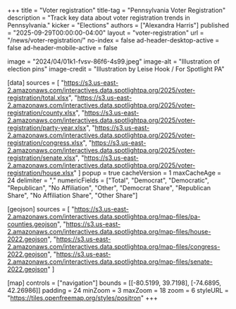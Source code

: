 +++
title = "Voter registration"
title-tag = "Pennsylvania Voter Registration"
description = "Track key data about voter registration trends in Pennsylvania."
kicker = "Elections"
authors = ["Alexandra Harris"]
published = "2025-09-29T00:00:00-04:00"
layout = "voter-registration"
url = "/news/voter-registration/"
no-index = false
ad-header-desktop-active = false
ad-header-mobile-active = false

image = "2024/04/01k1-fvsv-86f6-4s99.jpeg"
image-alt = "Illustration of election pins"
image-credit = "Illustration by Leise Hook / For Spotlight PA"

[data]
sources = [
  "https://s3.us-east-2.amazonaws.com/interactives.data.spotlightpa.org/2025/voter-registration/total.xlsx",
  "https://s3.us-east-2.amazonaws.com/interactives.data.spotlightpa.org/2025/voter-registration/county.xlsx",
  "https://s3.us-east-2.amazonaws.com/interactives.data.spotlightpa.org/2025/voter-registration/party-year.xlsx",
  "https://s3.us-east-2.amazonaws.com/interactives.data.spotlightpa.org/2025/voter-registration/congress.xlsx",
  "https://s3.us-east-2.amazonaws.com/interactives.data.spotlightpa.org/2025/voter-registration/senate.xlsx",
  "https://s3.us-east-2.amazonaws.com/interactives.data.spotlightpa.org/2025/voter-registration/house.xlsx"
]
popup = true
cacheVersion = 1
maxCacheAge = 24
delimiter = ","
numericFields = ["Total", "Democrat", "Democratic", "Republican", "No Affiliation", "Other", "Democrat Share", "Republican Share", "No Affiliation Share", "Other Share"]

[geojson]
sources = [
  "https://s3.us-east-2.amazonaws.com/interactives.data.spotlightpa.org/map-files/pa-counties.geojson",
  "https://s3.us-east-2.amazonaws.com/interactives.data.spotlightpa.org/map-files/house-2022.geojson",
  "https://s3.us-east-2.amazonaws.com/interactives.data.spotlightpa.org/map-files/congress-2022.geojson",
  "https://s3.us-east-2.amazonaws.com/interactives.data.spotlightpa.org/map-files/senate-2022.geojson"
]

[map]
controls = ["navigation"]
bounds = [[-80.5199, 39.7198], [-74.6895, 42.26986]]
padding = 24
minZoom = 3
maxZoom = 18
zoom = 6
styleURL = "https://tiles.openfreemap.org/styles/positron"
+++
